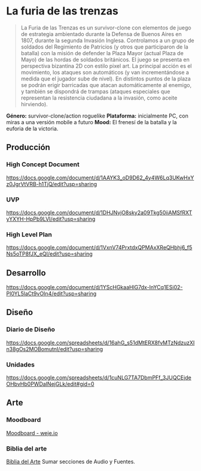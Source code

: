 # La furia de las trenzas

> La Furia de las Trenzas es un survivor-clone con elementos de juego de estrategia ambientado durante la Defensa de Buenos Aires en 1807, durante la segunda Invasión Inglesa. Controlamos a un grupo de soldados del Regimiento de Patricios (y otros que participaron de la batalla) con la misión de defender la Plaza Mayor (actual Plaza de Mayo) de las hordas de soldados británicos. El juego se presenta en perspectiva bizantina 2D con estilo pixel art. La principal acción es el movimiento, los ataques son automáticos (y van incrementándose a medida que el jugador sube de nivel). En distintos puntos de la plaza se podrán erigir barricadas que atacan automáticamente al enemigo, y también se dispondrá de trampas (ataques especiales que representan la resistencia ciudadana a la invasión, como aceite hirviendo).

**Género:** survivor-clone/action roguelike
**Plataforma:** inicialmente PC, con miras a una versión mobile a futuro
**Mood:** El frenesí de la batalla y la euforia de la victoria.


## Producción

### High Concept Document
https://docs.google.com/document/d/1AAYK3_oD9D62_4y4W6Lq3UKwHxYz0JgrVtVRB-h1TjQ/edit?usp=sharing

### UVP
https://docs.google.com/document/d/1DHJNvjO8sky2a09Tkg50iiAMSfRXTyYXYH-HpPb9LVI/edit?usp=sharing

### High Level Plan
https://docs.google.com/document/d/1VxnV74PrxtdxQPMAxXReQHbhj6_f5Ns5oTP8fJX_eQI/edit?usp=sharing

## Desarrollo
https://docs.google.com/document/d/1YScHGkaaHlG7dx-InYCq1ESi02-PI0YL5laCt9vOIn4/edit?usp=sharing

## Diseño

### Diario de Diseño
https://docs.google.com/spreadsheets/d/16ahG_s51dMtERX8fvMTzNdzuzXIn38gOs2MOBomutnI/edit?usp=sharing

### Unidades
https://docs.google.com/spreadsheets/d/1cuNLG7TA7DbmPFf_3JUQCEjdeOHbvHb0PWDaINejGLk/edit#gid=0

## Arte

### Moodboard
[Moodboard - weje.io](https://app.weje.io/b/-NwRJsRNeKM5ppUv02SV)

### Biblia del arte
[Biblia del Arte](https://docs.google.com/presentation/d/14FTAgnQNfCfn9lQ6QHa8xFEp-1EnWRbI8aD_YTTcsqk/edit?usp=sharing)
Sumar secciones de Audio y Fuentes.
